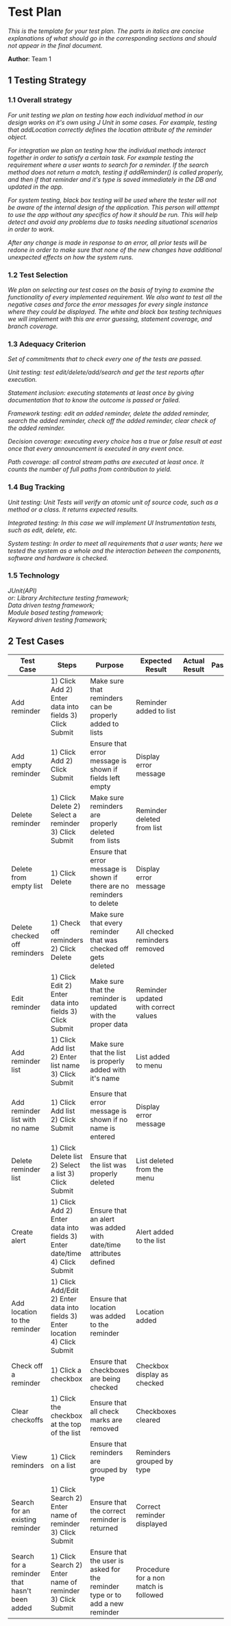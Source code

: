# Test Plan

*This is the template for your test plan. The parts in italics are concise explanations of what should go in the corresponding sections and should not appear in the final document.*

**Author**: Team 1

## 1 Testing Strategy

### 1.1 Overall strategy

*For unit testing we plan on testing how each individual method in our design works on it's own using J Unit in some cases. For example, testing that addLocation correctly defines the location attribute of the reminder object.*

*For integration we plan on testing how the individual methods interact together in order to satisfy a certain task. For example testing the requirement where a user wants to search for a reminder. If the search method does not return a match, testing if addReminder() is called properly, and then if that reminder and it's type is saved immediately in the DB and updated in the app.*
  
*For system testing, black box testing will be used where the tester will not be aware of the internal design of the application. This person will attempt to use the app without any specifics of how it should be run. This will help detect and avoid any problems due to tasks needing situational scenarios in order to work.*
  
*After any change is made in response to an error, all prior tests will be redone in order to make sure that none of the new changes have additional unexpected effects on how the system runs.*

### 1.2 Test Selection

*We plan on selecting our test cases on the basis of trying to examine the functionality of every implemented requirement. We also want to test all the negative cases and force the error messages for every single instance where they could be displayed. The white and black box testing techniques we will implement with this are error guessing, statement coverage, and branch coverage.*

### 1.3 Adequacy Criterion

*Set of commitments that to check every one of the tests are passed.* 

*Unit testing: test edit/delete/add/search and get the test reports after execution.*  

*Statement inclusion: executing statements at least once by giving documentation that to know the outcome is passed or failed.*  

*Framework testing: edit an added reminder, delete the added reminder, search the added reminder, check off the added reminder, clear check of the added reminder.*   

*Decision coverage: executing every choice has a true or false result at east once that every announcement is executed in any event once.*  

*Path coverage: all control stream paths are executed at least once. It counts the number of full paths from contribution to yield.*

### 1.4 Bug Tracking

*Unit testing: Unit Tests will verify an atomic unit of source code, such as a method or a class. It returns expected results.*   

*Integrated testing: In this case we will implement UI Instrumentation tests, such as edit, delete, etc.*  

*System testing: In order to meet all requirements that a user wants; here we tested the system as a whole and the interaction between the components, software and hardware is checked.*

### 1.5 Technology

*JUnit(API)  
or: Library Architecture testing framework;  
Data driven testng framework;  
Module based testing framework;  
Keyword driven testing framework;*

## 2 Test Cases

| Test Case                                    | Steps                                                                         | Purpose                                                                      | Expected Result                       | Actual Result | Pass/Fail |
|----------------------------------------------|-------------------------------------------------------------------------------|------------------------------------------------------------------------------|---------------------------------------|---------------|-----------|
| Add reminder                                 | 1) Click Add 2) Enter data into fields  3) Click Submit                       | Make sure that reminders can be  properly added to lists                     | Reminder added to list                |               |           |
| Add empty reminder                           | 1) Click Add 2) Click Submit                                                  | Ensure that error message is shown if fields left empty                      | Display error message                 |               |           |
| Delete reminder                              | 1) Click Delete 2) Select a reminder 3) Click Submit                          | Make sure reminders are properly deleted from lists                          | Reminder deleted from list            |               |           |
| Delete from empty list                       | 1) Click Delete                                                               | Ensure that error message is shown if there are no reminders to delete       | Display error message                 |               |           |
| Delete checked off reminders                 | 1) Check off reminders 2) Click Delete                                        | Make sure that every reminder that was checked off gets deleted              | All checked reminders removed         |               |           |
| Edit reminder                                | 1) Click Edit 2) Enter data into fields 3) Click Submit                       | Make sure that the reminder is updated with the proper data                  | Reminder updated with correct values  |               |           |
| Add reminder list                            | 1) Click Add list 2) Enter list name 3) Click Submit                          | Make sure that the list is properly added with it's name                     | List added to menu                    |               |           |
| Add reminder list with no name               | 1) Click Add list 2) Click Submit                                             | Ensure that error message is shown if no name is entered                     | Display error message                 |               |           |
| Delete reminder list                         | 1) Click Delete list 2) Select a list 3) Click Submit                         | Ensure that the list was properly deleted                                    | List deleted from the menu            |               |           |
| Create alert                                 | 1) Click Add 2) Enter data into fields 3) Enter date/time 4) Click Submit     | Ensure that an alert was added with date/time attributes defined             | Alert added to the list               |               |           |
| Add location to the reminder                 | 1) Click Add/Edit 2) Enter data into fields 3) Enter location 4) Click Submit | Ensure that location was added to the reminder                               | Location added                        |               |           |
| Check off a reminder                         | 1) Click a checkbox                                                           | Ensure that checkboxes are being checked                                     | Checkbox display as checked           |               |           |
| Clear checkoffs                              | 1) Click the checkbox at the top of the list                                  | Ensure that all check marks are removed                                      | Checkboxes cleared                    |               |           |
| View reminders                               | 1) Click on a list                                                            | Ensure that reminders are grouped by type                                    | Reminders grouped by type             |               |           |
| Search for an existing reminder              | 1) Click Search 2) Enter name of reminder 3) Click Submit                     | Ensure that the correct reminder is returned                                 | Correct reminder displayed            |               |           |
| Search for a reminder that hasn't been added | 1) Click Search 2) Enter name of reminder 3) Click Submit                     | Ensure that the user is asked for the reminder type or to add a new reminder | Procedure for a non match is followed |               |           |
